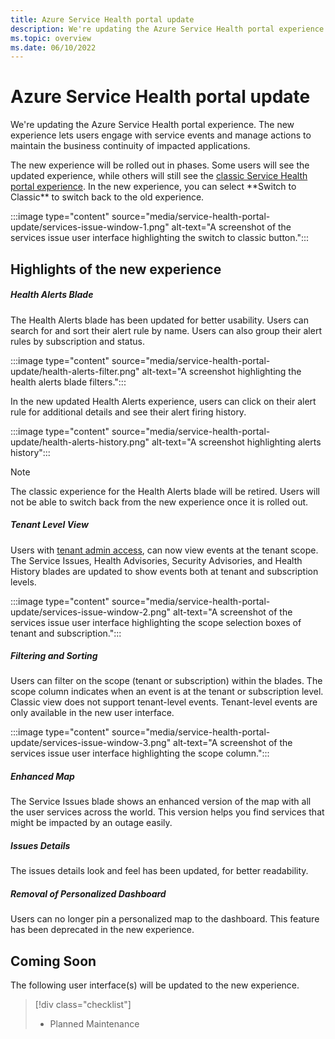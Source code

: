 ```yaml
---
title: Azure Service Health portal update
description: We're updating the Azure Service Health portal experience to let users engage with service events and manage actions to maintain the business continuity of impacted applications.
ms.topic: overview
ms.date: 06/10/2022
---
```


# Azure Service Health portal update

We're updating the Azure Service Health portal experience. The new experience lets users engage with service events and manage actions to maintain the business continuity of impacted applications.

The new experience will be rolled out in phases. Some users will see the updated experience, while others will still see the [classic Service Health portal experience](service-health-overview.md). In the new experience, you can select \*\*Switch to Classic\*\* to switch back to the old experience.

:::image type="content" source="media/service-health-portal-update/services-issue-window-1.png" alt-text="A screenshot of the services issue user interface highlighting the switch to classic button.":::

## Highlights of the new experience

##### Health Alerts Blade
The Health Alerts blade has been updated for better usability. Users can search for and sort their alert rule by name. Users can also group their alert rules by subscription and status.

:::image type="content" source="media/service-health-portal-update/health-alerts-filter.png" alt-text="A screenshot highlighting the health alerts blade filters.":::

In the new updated Health Alerts experience, users can click on their alert rule for additional details and see their alert firing history. 

:::image type="content" source="media/service-health-portal-update/health-alerts-history.png" alt-text="A screenshot highlighting alerts history":::

>[!Note]
>The classic experience for the Health Alerts blade will be retired. Users will not be able to switch back from the new experience once it is rolled out.

##### Tenant Level View
  Users with [tenant admin access](admin-access-reference.md#roles-with-tenant-admin-access), can now view events at the tenant scope. The Service Issues, Health Advisories, Security Advisories, and Health History blades are updated to show events both at tenant and subscription levels. 

:::image type="content" source="media/service-health-portal-update/services-issue-window-2.png" alt-text="A screenshot of the services issue user interface highlighting the scope selection boxes of tenant and subscription.":::

##### Filtering and Sorting
Users can filter on the scope (tenant or subscription) within the blades. The scope column indicates when an event is at the tenant or subscription level. Classic view does not support tenant-level events. Tenant-level events are only available in the new user interface.

:::image type="content" source="media/service-health-portal-update/services-issue-window-3.png" alt-text="A screenshot of the services issue user interface highlighting the scope column.":::

##### Enhanced Map
The Service Issues blade shows an enhanced version of the map with all the user services across the world. This version helps you find services that might be impacted by an outage easily. 

##### Issues Details
The issues details look and feel has been updated, for better readability. 

##### Removal of Personalized Dashboard
Users can no longer pin a personalized map to the dashboard. This feature has been deprecated in the new experience.

## Coming Soon

The following user interface(s) will be updated to the new experience.

> [!div class="checklist"]
> * Planned Maintenance
